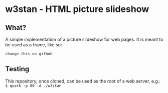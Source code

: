 # w3stan - HTML picture slideshow

## What?
A simple implementation of a picture slideshow for web pages. It is meant
to be used as a frame, like so:
```
change this on github
```

## Testing
This repository, once cloned, can be used as the root of a web server, e.g.:
```$ quark -p 80 -d ./w3stan```

